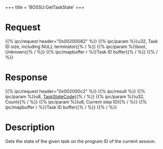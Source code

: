 +++
title = 'BOSSU:GetTaskState'
+++

# Request

{{% ipc/request header="0x00200082" %}}
{{% ipc/param %}}u32, Task ID size, including NULL terminator{{% / %}}
{{% ipc/param %}}bool, Unknown{{% / %}}
{{% ipc/mapbuffer r %}}Task ID buffer{{% / %}}
{{% / %}}

# Response

{{% ipc/request header="0x002000c2" %}}
{{% ipc/result %}}
{{% ipc/param %}}u8, [TaskStateCode](BOSS_Services#taskstatus "wikilink"){{% / %}}
{{% ipc/param %}}u32, Count{{% / %}}
{{% ipc/param %}}u8, Current step ID{{% / %}}
{{% ipc/mapbuffer r %}}Task ID buffer{{% / %}}
{{% / %}}

# Description

Gets the state of the given task on the program ID of the current session.
